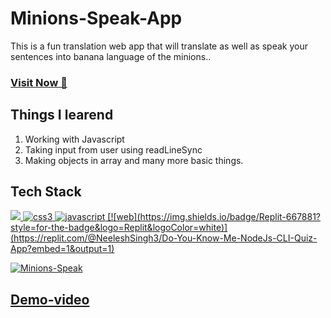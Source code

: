 # Minions-Speak-App
This is a fun translation web app that will translate as well as speak your sentences into banana language of the minions..


### <a href="#" target="_blank">**Visit Now 🚀**</a>

## Things I learend
1. Working with Javascript
2. Taking input from user using readLineSync
3. Making objects in array and many more basic things.


## Tech Stack
<p align="left"> 
<a href="https://www.w3schools.com/html/" target="_blank"> <img src="https://img.shields.io/badge/HTML5-E34F26?style=for-the-badge&logo=html5&logoColor=white" /> </a> <a href="https://www.w3schools.com/css/" target="_blank"> <img src="https://img.shields.io/badge/CSS3-1572B6?style=for-the-badge&logo=css3&logoColor=white" alt="css3"/> </a> <a href="https://developer.mozilla.org/en-US/docs/Web/JavaScript" target="_blank"> <img src="https://img.shields.io/badge/JavaScript-323330?style=for-the-badge&logo=javascript&logoColor=F7DF1E" alt="javascript"/> 
  [![web](https://img.shields.io/badge/Replit-667881?style=for-the-badge&logo=Replit&logoColor=white)](https://replit.com/@NeeleshSingh3/Do-You-Know-Me-NodeJs-CLI-Quiz-App?embed=1&output=1)
  </p>



![Minions-Speak](https://user-images.githubusercontent.com/32032008/131671888-38b56273-ee0c-45f0-afca-80e0dd714a5f.png)




## Demo-video


